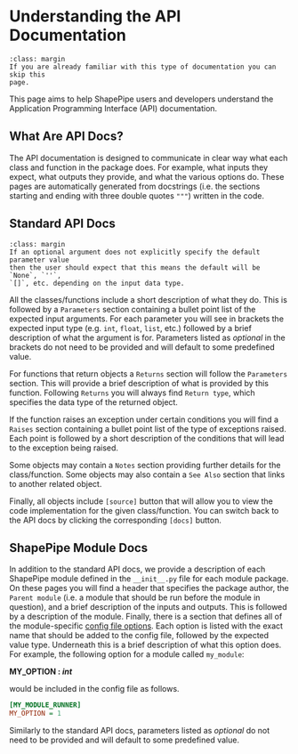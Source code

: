 # Understanding the API Documentation

```{note}
:class: margin
If you are already familiar with this type of documentation you can skip this
page.
```

This page aims to help ShapePipe users and developers understand the
Application Programming Interface (API) documentation.

## What Are API Docs?

The API documentation is designed to communicate in clear way what each class
and function in the package does. For example, what inputs they expect, what
outputs they provide, and what the various options do. These pages are
automatically generated from docstrings (i.e. the sections starting and ending
with three double quotes `"""`) written in the code.

## Standard API Docs

```{note}
:class: margin
If an optional argument does not explicitly specify the default parameter value
then the user should expect that this means the default will be `None`, `''`,
`[]`, etc. depending on the input data type.
```

All the classes/functions include a short description of what they do. This is
followed by a `Parameters` section containing a bullet point list of the
expected input arguments. For each parameter you will see in brackets the
expected input type (e.g. `int`, `float`, `list`, etc.) followed by a brief
description of what the argument is for. Parameters listed as *optional* in the
brackets do not need to be provided and will default to some predefined value.

For functions that return objects a `Returns` section will follow the
`Parameters` section. This will provide a brief description of what is provided
by this function. Following `Returns` you will always find `Return type`, which
specifies the data type of the returned object.

If the function raises an exception under certain conditions you will find a
`Raises` section containing a bullet point list of the type of exceptions
raised. Each point is followed by a short description of the conditions that
will lead to the exception being raised.

Some objects may contain a `Notes` section providing further details for the
class/function. Some objects may also contain a `See Also` section that links
to another related object.

Finally, all objects include `[source]` button that will allow you to view the
code implementation for the given class/function. You can switch back to the
API docs by clicking the corresponding `[docs]` button.

## ShapePipe Module Docs

In addition to the standard API docs, we provide a description of each ShapePipe
module defined in the `__init__.py` file for each module package. On these
pages you will find a header that specifies the package author, the
`Parent module` (i.e. a module that should be run before the module in
  question), and a brief description of the inputs and outputs. This is
  followed by a description of the module. Finally, there is a section that
  defines all of the module-specific [config file options](configuration.md).
  Each option is listed with the exact name that should be added to the config
  file, followed by the expected value type. Underneath this is a brief
  description of what this option does. For example, the following option for
  a module called `my_module`:

**MY_OPTION : *int***

would be included in the config file as follows.

```ini
[MY_MODULE_RUNNER]
MY_OPTION = 1
```

Similarly to the standard API docs, parameters listed as *optional* do not need
to be provided and will default to some predefined value.
